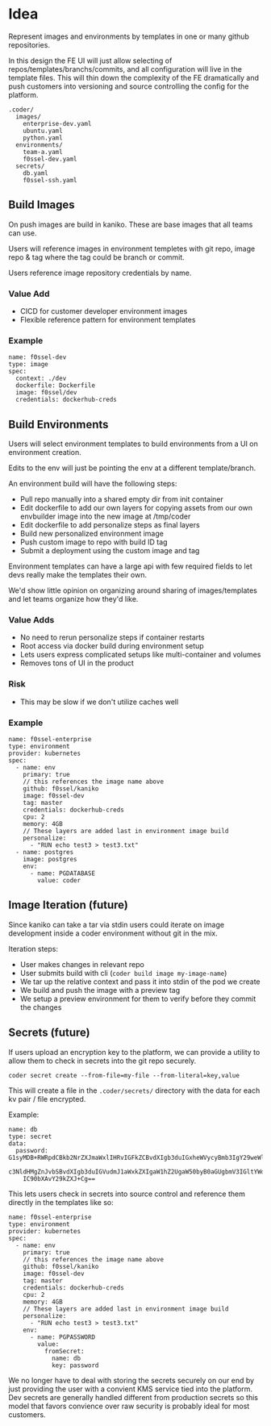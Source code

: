 # Idea

Represent images and environments by templates in one or many github repositories.

In this design the FE UI will just allow selecting of repos/templates/branchs/commits, and all configuration will live in the template files. This will thin down the complexity of the FE dramatically and push customers into versioning and source controlling the config for the platform. 

```
.coder/
  images/
    enterprise-dev.yaml
    ubuntu.yaml
    python.yaml
  environments/
    team-a.yaml
    f0ssel-dev.yaml
  secrets/
    db.yaml
    f0ssel-ssh.yaml
```

## Build Images

On push images are build in kaniko. These are base images that all teams can use.

Users will reference images in environment templetes with git repo, image repo & tag where the tag could be branch or commit.

Users reference image repository credentials by name.

### Value Add
- CICD for customer developer environment images
- Flexible reference pattern for environment templates

### Example
```
name: f0ssel-dev
type: image
spec:
  context: ./dev
  dockerfile: Dockerfile
  image: f0ssel/dev
  credentials: dockerhub-creds
```

## Build Environments

Users will select environment templates to build environments from a UI on environment creation.

Edits to the env will just be pointing the env at a different template/branch.

An environment build will have the following steps:
- Pull repo manually into a shared empty dir from init container
- Edit dockerfile to add our own layers for copying assets from our own envbuilder image into the new image at /tmp/coder
- Edit dockerfile to add personalize steps as final layers
- Build new personalized environment image
- Push custom image to repo with build ID tag
- Submit a deployment using the custom image and tag

Environment templates can have a large api with few required fields to let devs really make the templates their own.

We'd show little opinion on organizing around sharing of images/templates and let teams organize how they'd like.

### Value Adds
- No need to rerun personalize steps if container restarts
- Root access via docker build during environment setup
- Lets users express complicated setups like multi-container and volumes
- Removes tons of UI in the product

### Risk
- This may be slow if we don't utilize caches well

### Example
```
name: f0ssel-enterprise
type: environment
provider: kubernetes
spec:
  - name: env
    primary: true
    // this references the image name above 
    github: f0ssel/kaniko
    image: f0ssel-dev
    tag: master
    credentials: dockerhub-creds
    cpu: 2
    memory: 4GB
    // These layers are added last in environment image build
    personalize:
      - "RUN echo test3 > test3.txt"
  - name: postgres
    image: postgres
    env:
      - name: PGDATABASE
        value: coder
```

## Image Iteration (future)

Since kaniko can take a tar via stdin users could iterate on image development inside a coder environment without git in the mix. 

Iteration steps:
- User makes changes in relevant repo
- User submits build with cli (`coder build image my-image-name`)
- We tar up the relative context and pass it into stdin of the pod we create
- We build and push the image with a preview tag
- We setup a preview environment for them to verify before they commit the changes

## Secrets (future)

If users upload an encryption key to the platform, we can provide a utility to allow them to check in secrets into the git repo securely. 

`coder secret create --from-file=my-file --from-literal=key,value`

This will create a file in the `.coder/secrets/` directory with the data for each kv pair / file encrypted. 

Example:
```
name: db
type: secret
data:
  password: G1syMDB+RWRpdCBkb2NrZXJmaWxlIHRvIGFkZCBvdXIgb3duIGxheWVycyBmb3IgY29weWluZyBh
    c3NldHMgZnJvbSBvdXIgb3duIGVudmJ1aWxkZXIgaW1hZ2UgaW50byB0aGUgbmV3IGltYWdlIGF0
    IC90bXAvY29kZXJ+Cg==
```

This lets users check in secrets into source control and reference them directly in the templates like so:

```
name: f0ssel-enterprise
type: environment
provider: kubernetes
spec:
  - name: env
    primary: true
    // this references the image name above 
    github: f0ssel/kaniko
    image: f0ssel-dev
    tag: master
    credentials: dockerhub-creds
    cpu: 2
    memory: 4GB
    // These layers are added last in environment image build
    personalize:
      - "RUN echo test3 > test3.txt"
    env:
      - name: PGPASSWORD
        value: 
          fromSecret: 
            name: db
            key: password
```

We no longer have to deal with storing the secrets securely on our end by just providing the user with a convient KMS service tied into the platform. Dev secrets are generally handled different from production secrets so this model that favors convience over raw security is probably ideal for most customers. 
